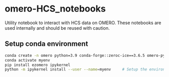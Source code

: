# omero-HCS_notebooks
Utility notebook to interact with HCS data on OMERO.
These notebooks are used internally and should be reused with caution.

## Setup conda environment

```bash
conda create -n omero python=3.9 conda-forge::zeroc-ice==3.6.5 omero-py pip
conda activate myenv
pip install ezomero ipykernel
python -m ipykernel install --user --name=myenv     # Setup the environment to use in jupyter 
```
